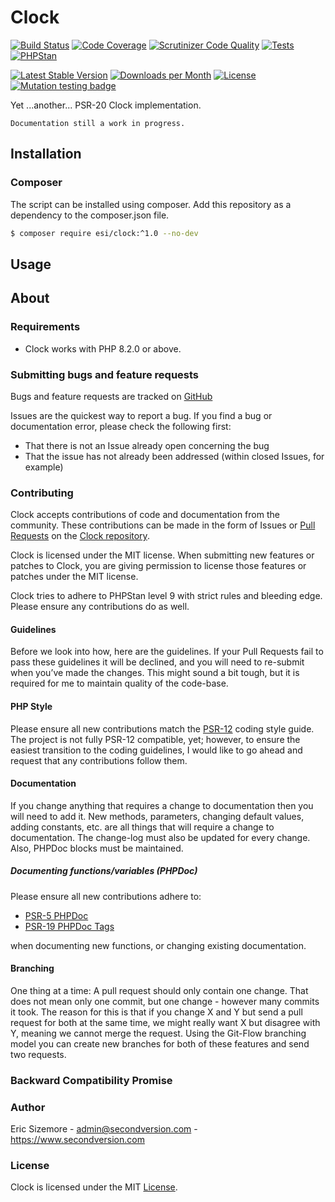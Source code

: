 # Clock

[![Build Status](https://scrutinizer-ci.com/g/ericsizemore/clock/badges/build.png?b=master)](https://scrutinizer-ci.com/g/ericsizemore/clock/build-status/master)
[![Code Coverage](https://scrutinizer-ci.com/g/ericsizemore/clock/badges/coverage.png?b=master)](https://scrutinizer-ci.com/g/ericsizemore/clock/?branch=master)
[![Scrutinizer Code Quality](https://scrutinizer-ci.com/g/ericsizemore/clock/badges/quality-score.png?b=master)](https://scrutinizer-ci.com/g/ericsizemore/clock/?branch=master)
[![Tests](https://github.com/ericsizemore/clock/actions/workflows/tests.yml/badge.svg)](https://github.com/ericsizemore/clock/actions/workflows/tests.yml)
[![PHPStan](https://github.com/ericsizemore/clock/actions/workflows/main.yml/badge.svg)](https://github.com/ericsizemore/clock/actions/workflows/main.yml)

[![Latest Stable Version](https://img.shields.io/packagist/v/esi/clock.svg)](https://packagist.org/packages/esi/clock)
[![Downloads per Month](https://img.shields.io/packagist/dm/esi/clock.svg)](https://packagist.org/packages/esi/clock)
[![License](https://img.shields.io/packagist/l/esi/clock.svg)](https://packagist.org/packages/esi/clock)
[![Mutation testing badge](https://img.shields.io/endpoint?style=flat&url=https%3A%2F%2Fbadge-api.stryker-mutator.io%2Fgithub.com%2Fericsizemore%2Fclock%2Fmaster)](https://dashboard.stryker-mutator.io/reports/github.com/ericsizemore/clock/master)

Yet ...another... PSR-20 Clock implementation.

`Documentation still a work in progress.`


## Installation

### Composer

The script can be installed using composer. Add this repository as a dependency to the composer.json file.

```bash
$ composer require esi/clock:^1.0 --no-dev
```


## Usage



## About

### Requirements

- Clock works with PHP 8.2.0 or above.


### Submitting bugs and feature requests

Bugs and feature requests are tracked on [GitHub](https://github.com/ericsizemore/clock/issues)

Issues are the quickest way to report a bug. If you find a bug or documentation error, please check the following first:

* That there is not an Issue already open concerning the bug
* That the issue has not already been addressed (within closed Issues, for example)


### Contributing

Clock accepts contributions of code and documentation from the community. 
These contributions can be made in the form of Issues or [Pull Requests](http://help.github.com/send-pull-requests/) on the [Clock repository](https://github.com/ericsizemore/clock).

Clock is licensed under the MIT license. When submitting new features or patches to Clock, you are giving permission to license those features or patches under the MIT license.

Clock tries to adhere to PHPStan level 9 with strict rules and bleeding edge. Please ensure any contributions do as well.


#### Guidelines

Before we look into how, here are the guidelines. If your Pull Requests fail to pass these guidelines it will be declined, and you will need to re-submit when you’ve made the changes. This might sound a bit tough, but it is required for me to maintain quality of the code-base.


#### PHP Style

Please ensure all new contributions match the [PSR-12](https://www.php-fig.org/psr/psr-12/) coding style guide. The project is not fully PSR-12 compatible, yet; however, to ensure the easiest transition to the coding guidelines, I would like to go ahead and request that any contributions follow them.


#### Documentation

If you change anything that requires a change to documentation then you will need to add it. New methods, parameters, changing default values, adding constants, etc. are all things that will require a change to documentation. The change-log must also be updated for every change. Also, PHPDoc blocks must be maintained.


##### Documenting functions/variables (PHPDoc)

Please ensure all new contributions adhere to:

* [PSR-5 PHPDoc](https://github.com/php-fig/fig-standards/blob/master/proposed/phpdoc.md)
* [PSR-19 PHPDoc Tags](https://github.com/php-fig/fig-standards/blob/master/proposed/phpdoc-tags.md)

when documenting new functions, or changing existing documentation.


#### Branching

One thing at a time: A pull request should only contain one change. That does not mean only one commit, but one change - however many commits it took. The reason for this is that if you change X and Y but send a pull request for both at the same time, we might really want X but disagree with Y, meaning we cannot merge the request. Using the Git-Flow branching model you can create new branches for both of these features and send two requests.


### Backward Compatibility Promise



### Author

Eric Sizemore - <admin@secondversion.com> - <https://www.secondversion.com>


### License

Clock is licensed under the MIT [License](LICENSE).